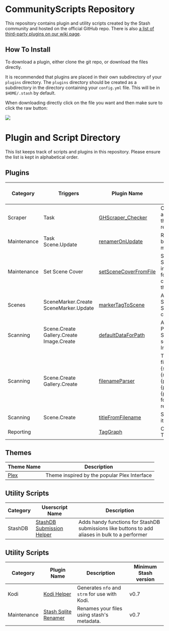 # CommunityScripts Repository

This repository contains plugin and utility scripts created by the Stash community and hosted on the official GitHub repo.  There is also [a list of third-party plugins on our wiki page](https://github.com/stashapp/stash/wiki/Plugins-&--Scripts).

## How To Install
To download a plugin, either clone the git repo, or download the files directly.

It is recommended that plugins are placed in their own subdirectory of your `plugins` directory. The `plugins` directory should be created as a subdirectory in the directory containing your `config.yml` file. This will be in `$HOME/.stash` by default.

When downloading directly click on the file you want and then make sure to click the raw button:

![](https://user-images.githubusercontent.com/1358708/82524777-cd4cfe80-9afd-11ea-808d-5ea7bf26704f.jpg)

# Plugin and Script Directory
This list keeps track of scripts and plugins in this repository. Please ensure the list is kept in alphabetical order.

## Plugins

Category|Triggers|Plugin Name|Description|Minimum Stash version
--------|-----------|-----------|-----------|---------------------
Scraper|Task|[GHScraper_Checker](plugins/GHScraper_Checker)|Compare local file against github file from the community scraper repo.|v0.8
Maintenance|Task<br />Scene.Update|[renamerOnUpdate](plugins/renamerOnUpdate)|Rename/Move your file based on Stash metadata.|v0.7
Maintenance|Set Scene Cover|[setSceneCoverFromFile](plugins/setSceneCoverFromFile)|Searchs Stash for Scenes with a cover image in the same folder and sets the cover image in stash to that image|v0.7
Scenes|SceneMarker.Create<br />SceneMarker.Update|[markerTagToScene](plugins/markerTagToScene)|Adds primary tag of Scene Marker to the Scene on marker create/update.|v0.8 ([46bbede](https://github.com/stashapp/stash/commit/46bbede9a07144797d6f26cf414205b390ca88f9))
Scanning|Scene.Create<br />Gallery.Create<br />Image.Create|[defaultDataForPath](plugins/defaultDataForPath)|Adds configured Tags, Performers and/or Studio to all newly scanned Scenes, Images and Galleries..|v0.8
Scanning|Scene.Create<br />Gallery.Create|[filenameParser](plugins/filenameParser)|Tries to parse filenames, primarily in {studio}.{year}.{month}.{day}.{performer1firstname}.{performer1lastname}.{performer2}.{title} format, into the respective fields|v0.10
Scanning|Scene.Create|[titleFromFilename](plugins/titleFromFilename)|Sets the scene title to its filename|v0.17
Reporting||[TagGraph](plugins/taggrap)|Creates a visual of the Tag relations.|v0.7

## Themes

Theme Name|Description                                 |
----------|--------------------------------------------|
[Plex](themes/plex)      |Theme inspired by the popular Plex Interface|

## Utility Scripts

|Category|Userscript Name|Description|
---------|---------------|-----------|
StashDB  |[StashDB Submission Helper](/userscripts/StashDB_Submission_Helper)|Adds handy functions for StashDB submissions like buttons to add aliases in bulk to a performer|

## Utility Scripts

Category|Plugin Name|Description|Minimum Stash version
--------|-----------|-----------|---------------------
Kodi|[Kodi Helper](scripts/kodi-helper)|Generates `nfo` and `strm` for use with Kodi.|v0.7
Maintenance|[Stash Sqlite Renamer](scripts/Sqlite_Renamer)|Renames your files using stash's metadata.|v0.7
